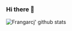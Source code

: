 ### Hi there 👋

![Frangarcj' github stats](https://github-readme-stats.vercel.app/api?username=frangarcj&count_private=true&show_icons=true)
